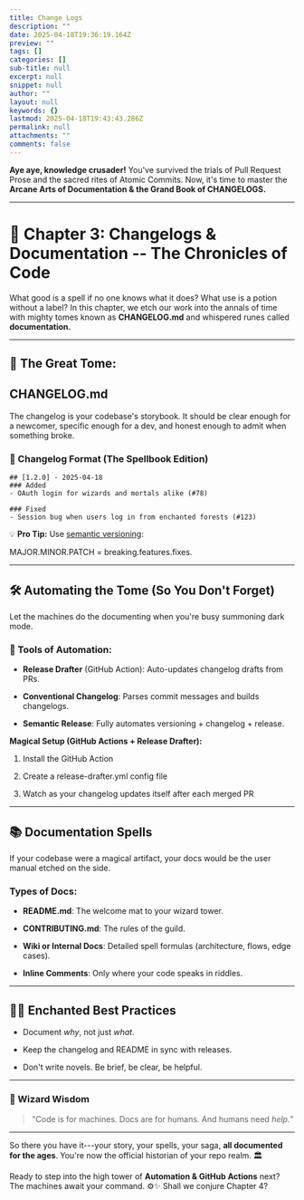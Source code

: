 ```yaml
---
title: Change Logs
description: ""
date: 2025-04-18T19:36:19.164Z
preview: ""
tags: []
categories: []
sub-title: null
excerpt: null
snippet: null
author: ""
layout: null
keywords: {}
lastmod: 2025-04-18T19:43:43.286Z
permalink: null
attachments: ""
comments: false
---
```


**Aye aye, knowledge crusader!** You've survived the trials of Pull Request Prose and the sacred rites of Atomic Commits. Now, it's time to master the **Arcane Arts of Documentation & the Grand Book of CHANGELOGS.**

* * * *

**📖 Chapter 3: Changelogs & Documentation -- The Chronicles of Code**
=====================================================================

What good is a spell if no one knows what it does? What use is a potion without a label? In this chapter, we etch our work into the annals of time with mighty tomes known as **CHANGELOG.md** and whispered runes called **documentation.**

* * * *

**📜 The Great Tome:** 
-----------------------

**CHANGELOG.md**
----------------

The changelog is your codebase's storybook. It should be clear enough for a newcomer, specific enough for a dev, and honest enough to admit when something broke.

### **🧾 Changelog Format (The Spellbook Edition)**

```
## [1.2.0] - 2025-04-18
### Added
- OAuth login for wizards and mortals alike (#78)

### Fixed
- Session bug when users log in from enchanted forests (#123)
```

💡 **Pro Tip:** Use [semantic versioning](https://semver.org/):

MAJOR.MINOR.PATCH = breaking.features.fixes.

* * * *

**🛠️ Automating the Tome (So You Don't Forget)**
-------------------------------------------------

Let the machines do the documenting when you're busy summoning dark mode.

### **🧙 Tools of Automation:**

-   **Release Drafter** (GitHub Action): Auto-updates changelog drafts from PRs.

-   **Conventional Changelog**: Parses commit messages and builds changelogs.

-   **Semantic Release**: Fully automates versioning + changelog + release.

**Magical Setup (GitHub Actions + Release Drafter):**

1.  Install the GitHub Action

2.  Create a release-drafter.yml config file

3.  Watch as your changelog updates itself after each merged PR

* * * *

**📚 Documentation Spells**
---------------------------

If your codebase were a magical artifact, your docs would be the user manual etched on the side.

### **Types of Docs:**

-   **README.md**: The welcome mat to your wizard tower.

-   **CONTRIBUTING.md**: The rules of the guild.

-   **Wiki or Internal Docs**: Detailed spell formulas (architecture, flows, edge cases).

-   **Inline Comments**: Only where your code speaks in riddles.

* * * *

**🧙‍♀️ Enchanted Best Practices**
----------------------------------

-   Document *why*, not just *what*.

-   Keep the changelog and README in sync with releases.

-   Don't write novels. Be brief, be clear, be helpful.

* * * *

### **🧠 Wizard Wisdom**

> "Code is for machines. Docs are for humans. And humans need *help.*"

* * * *

So there you have it---your story, your spells, your saga, **all documented for the ages**. You're now the official historian of your repo realm. 🏛️

Ready to step into the high tower of **Automation & GitHub Actions** next? The machines await your command. ⚙️✨ Shall we conjure Chapter 4?

